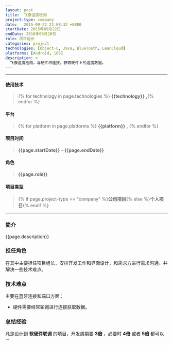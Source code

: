 ```yaml
---
layout: post
title:  飞康温度检测
project-type: company
date:   2015-09-22 22:08:32 +0800
startDate: 2015年09月22日
endDate: 2016年05月20日
role: 项目组长
categories: project
technologies: [Object-C, Java, BlueTooth, LeanCloud]
platforms: [Android, iOS]
description: >
  飞康温度检测。与硬件相连接，获取硬件上的温度数据。
---
```

***

#### 使用技术
> {% for technology in page.technologies %} __{{technology}}__ __,__{% endfor %}

#### 平台
> {% for platform in page.platforms %} __{{platform}}__ __,__ {% endfor %}

#### 项目时间
> __{{page.startDate}}__ - __{{page.endDate}}__

#### 角色
> __{{page.role}}__

#### 项目类型
> {% if page.project-type == "company" %}__公司项目__{% else %}__个人项目__{% endif %}

***

### 简介
{{page.description}}

### 担任角色
在其中主要担任项目组长，安排开发工作和界面设计，和需求方进行需求沟通。并解决一些技术难点。

### 技术难点
主要在蓝牙连接和端口方面：

- 硬件需要经常轮询进行连接获取数据。

### 总结经验
凡是设计到 __软硬件联调__ 的项目，开发周期要 __3倍__ ，必要时 __4倍__ 或者 __5倍__ 都可以···
